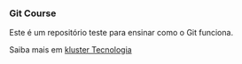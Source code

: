### Git Course

Este é um repositório teste para ensinar como o Git funciona.

Saiba mais em [kluster Tecnologia](http://www.kluster.com.br)
